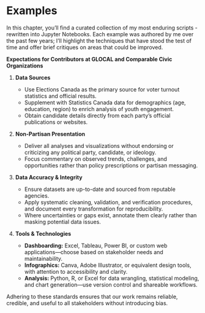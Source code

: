 # Examples

In this chapter, you’ll find a curated collection of my most enduring scripts - rewritten into Jupyter Notebooks. Each example was authored by me over the past few years; I’ll highlight the techniques that have stood the test of time and offer brief critiques on areas that could be improved.

**Expectations for Contributors at GLOCAL and Comparable Civic Organizations**

1. **Data Sources**  
   - Use Elections Canada as the primary source for voter turnout statistics and official results.  
   - Supplement with Statistics Canada data for demographics (age, education, region) to enrich analysis of youth engagement.  
   - Obtain candidate details directly from each party’s official publications or websites.

2. **Non-Partisan Presentation**  
   - Deliver all analyses and visualizations without endorsing or criticizing any political party, candidate, or ideology.  
   - Focus commentary on observed trends, challenges, and opportunities rather than policy prescriptions or partisan messaging.

3. **Data Accuracy & Integrity**  
   - Ensure datasets are up-to-date and sourced from reputable agencies.  
   - Apply systematic cleaning, validation, and verification procedures, and document every transformation for reproducibility.  
   - Where uncertainties or gaps exist, annotate them clearly rather than masking potential data issues.

4. **Tools & Technologies**  
   - **Dashboarding:** Excel, Tableau, Power BI, or custom web applications—choose based on stakeholder needs and maintainability.  
   - **Infographics:** Canva, Adobe Illustrator, or equivalent design tools, with attention to accessibility and clarity.  
   - **Analysis:** Python, R, or Excel for data wrangling, statistical modeling, and chart generation—use version control and shareable workflows.

Adhering to these standards ensures that our work remains reliable, credible, and useful to all stakeholders without introducing bias.